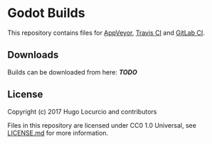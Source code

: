 # Godot Builds

This repository contains files for [AppVeyor](https://www.appveyor.com/),
[Travis CI](https://travis-ci.org/) and
[GitLab CI](https://about.gitlab.com/features/gitlab-ci-cd/).

## Downloads

Builds can be downloaded from here: ***TODO***

## License

Copyright (c) 2017 Hugo Locurcio and contributors

Files in this repository are licensed under CC0 1.0 Universal,
see [LICENSE.md](LICENSE.md) for more information.
